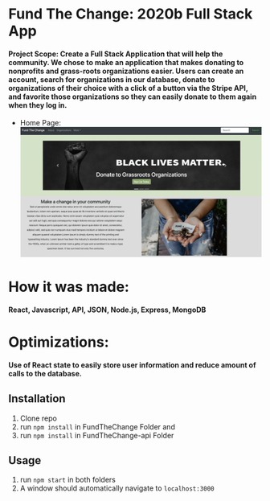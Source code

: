 # Fund The Change: 2020b Full Stack App

#### Project Scope: Create a Full Stack Application that will help the community. We chose to make an application that makes donating to nonprofits and grass-roots organizations easier. Users can create an account, search for organizations in our database, donate to organizations of their choice with a click of a button via the Stripe API, and favorite those organizations so they can easily donate to them again when they log in.

- Home Page:
![Home Screenshot](/fundTheChange.png)


# How it was made:
#### React, Javascript, API, JSON, Node.js, Express, MongoDB

# Optimizations:
#### Use of React state to easily store user information and reduce amount of calls to the database.


## Installation

1. Clone repo
2. run `npm install` in FundTheChange Folder and
3. run `npm install` in FundTheChange-api Folder

## Usage

1. run `npm start` in both folders
2. A window should automatically navigate to `localhost:3000`
